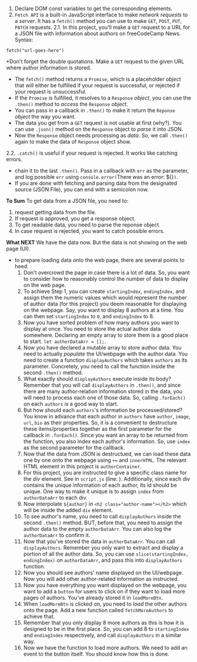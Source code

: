 1. Declare DOM const variables to get the corresponding elements. 
2. `Fetch API` is a built-in JavaScript interface to make *network requests* to a *server*. It has a `fetch()` method you can use to make `GET`, `POST`, `PUT`, `PATCH` requests. 
  2.1. In this project, you'll make a `GET` request to a URL for a JSON file with information about authors on freeCodeCamp News. Syntax: 
  ```
  fetch("url-goes-here")
  ```
  *Don't forget the double quotations.
  Make a `GET` request to the given URL where author information is stored.
  * The `fetch()` method returns a `Promise`, which is a placeholder *object* that will either be fulfilled if your request is successful, or rejected if your request is unsuccessful. 
  * If the `Promise` is fulfilled, it resolves to a `Response` *object*, you can use the `.then()` method to *access* the `Response` *object*. 
  * You can pass in a callback in `.then()` to make it return the `Reponse` *object* the way you want. 
  * The data you get from a `GET` request is not usable at first (why?). You can use `.json()` method on the `Response` object to *parse* it into JSON. 
  * Now the `Response` object needs processing as *data*. So, we call `.then()` again to make the data of `Response` object show.
  
  2.2. `.catch()` is useful if your request is rejected. It works like catching errors.
  - chain it to the last `.then()`. Pass in a callback with `err` as the parameter, and log possible `err` using `console.error(`There was an error: ${}`)`. 
  - If you are done with fetching and parsing data from the designated source (JSON File), you can end with a semicolon now.   

**To Sum**
To get data from a JSON file, you need to: 
1. request getting data from the file.
2. If request is approved, you get a response object.
3. To get readable data, you need to parse the reponse object. 
4. In case request is rejected, you want to catch possible errors. 

**What NEXT**
We have the data now. But the data is not showing on the web page (UI). 

- to prepare loading data onto the web page, there are several points to heed. 
  1. Don't overcrowd the page in case there is a lot of data. So, you want to consider how to reasonably control the number of data to display on the web page. 
  2. To achieve Step 1, you can create `startingIndex`, `endingIndex`, and assign them the numeric values which would represent the number of author data (for this project) you deem reasonable for displaying on the webpage. Say, you want to display 8 authors at a time. You can then set `startingIndex` to `0`, and `endingIndex` to 8. 
  3. Now you have sorted problem of how many authors you want to display at once. You need to store the actual author data somewhere. Declaring an empty array to store them is a good place to start. `let authorDataArr = [];`.
  4. Now you have declared a mutable array to store author data. You need to actually *populate* the UI/webpage with the author data. You need to create a function `displayAuthors` which takes `authors` as its parameter. Concretely, you need to call the function inside the second `.then()` method. 
  5. What exactly should `displayAuthors` execute inside its body? Remember that you will call `displayAuthors` in `.then()`, and since there are many author-relation information stored in the data, you will need to process each one of those data. So, calling `.forEach()` on each `authors` is a good way to start. 
  6. But how should each `authors`'s information be processed/stored? You know in advance that each author in `authors` have `author`, `image`, `url`, `bio` as their properties. So, it is a convenient to destructure these items/properties together as the first parameter for the callback in `.forEach()`. Since you want an array to be returned from the function, you also index each author's information. So, use `index` as the second parameter for the callback.
  7. Now that the data from JSON is destructued, we can load these data one by one onto the webpage using `+=` and `innerHTML`. The relevant HTML element in this project is `authorContainer`.
  8. For this project, you are instructed to give a specific class name for the *div* element. See in `script.js` (line: ). Additionally, since each div contains the unique information of each author, its id should be unique. One way to make it unique is to assign `index` from `authorDataArr` to each div. 
  9. Now interpolate `${author}` in `<h2 class="author-name"></h2>` which will be inside the added `div` element.
  10. To see author's name, you need to call `displayAuthors` inside the second `.then()` method. BUT, before that, you need to assign the author data to the empty `authorDataArr`. You can also log the `authorDataArr` to confirm it.
  11. Now that you've stored the data in `authorDataArr`. You can call `displayAuthors`. Remember you only want to extract and display a portion of all the author data. So, you can use `slice(startingIndex, endingIndex)` on `authorDataArr`, and pass this into `displayAuthors` function.
  12. Now you should see authors' name displayed on the UI/webpage. Now you will add other author-related information as instructed.
  13. Now you have everything you want displayed on the webpage, you want to add a `button` for users to click on if they want to load more pages of authors. You've already stored it in `loadMoreBtn`. 
  14. When `loadMoreBtn` is clicked on, you need to *load* the other authors onto the page. Add a new function called `fetchMoreAuthors` to achieve that.
  15. Remember that you only display 8 more authors as this is how it is designed to be in the first place. So, you can add 8 to `startingIndex` and `endingIndex` respectively, and call `displayAuthors` in a similar way.
  16. Now we have the function to load more authors. We need to add an event to the button itself. You should know how this is done.